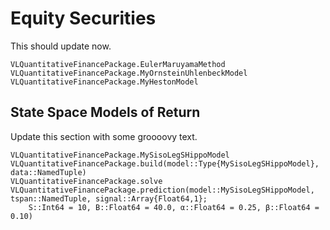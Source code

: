 # Equity Securities
This should update now.

```@docs
VLQuantitativeFinancePackage.EulerMaruyamaMethod
VLQuantitativeFinancePackage.MyOrnsteinUhlenbeckModel
VLQuantitativeFinancePackage.MyHestonModel
```

## State Space Models of Return
Update this section with some groooovy text.

```@docs
VLQuantitativeFinancePackage.MySisoLegSHippoModel
VLQuantitativeFinancePackage.build(model::Type{MySisoLegSHippoModel}, data::NamedTuple)
VLQuantitativeFinancePackage.solve
VLQuantitativeFinancePackage.prediction(model::MySisoLegSHippoModel, tspan::NamedTuple, signal::Array{Float64,1};
    S::Int64 = 10, B::Float64 = 40.0, α::Float64 = 0.25, β::Float64 = 0.10)
```